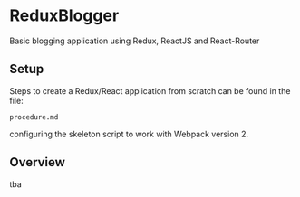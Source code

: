 # ReduxBlogger
Basic blogging application using Redux, ReactJS and React-Router

## Setup

Steps to create a Redux/React application from scratch can be found in the file:
 
    procedure.md

configuring the skeleton script to work with Webpack version 2.


## Overview

tba